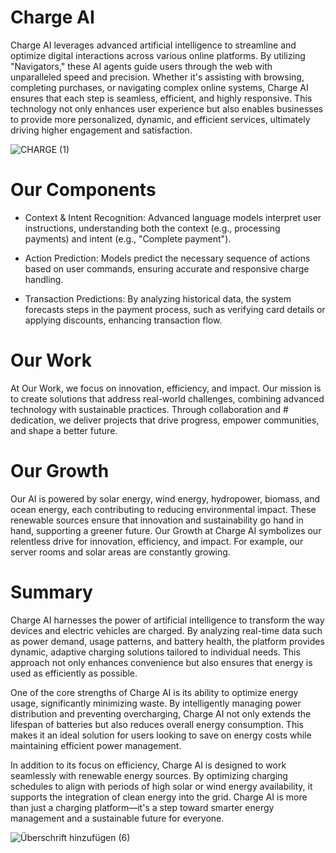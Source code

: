 # Charge AI

Charge AI leverages advanced artificial intelligence to streamline and optimize digital interactions across various online platforms. By utilizing "Navigators," these AI agents guide users through the web with unparalleled speed and precision. Whether it's assisting with browsing, completing purchases, or navigating complex online systems, Charge AI ensures that each step is seamless, efficient, and highly responsive. This technology not only enhances user experience but also enables businesses to provide more personalized, dynamic, and efficient services, ultimately driving higher engagement and satisfaction.

![CHARGE (1)](https://github.com/user-attachments/assets/a2581f16-27e4-436e-9af1-acd1a74553b2)

# Our Components
 
- Context & Intent Recognition: Advanced language models interpret user instructions, understanding both the context (e.g., processing payments) and intent (e.g., "Complete payment").

- Action Prediction: Models predict the necessary sequence of actions based on user commands, ensuring accurate and responsive charge handling.

- Transaction Predictions: By analyzing historical data, the system forecasts steps in the payment process, such as verifying card details or applying discounts, enhancing transaction flow.


# Our Work
At Our Work, we focus on innovation, efficiency, and impact. Our mission is to create solutions that address real-world challenges, combining advanced technology with sustainable practices. Through collaboration and #
dedication, we deliver projects that drive progress, empower communities, and shape a better future.

# Our Growth
Our AI is powered by solar energy, wind energy, hydropower, biomass, and ocean energy, each contributing to reducing environmental impact. These renewable sources ensure that innovation and sustainability go hand in hand,
 supporting a greener future. Our Growth at Charge AI symbolizes our relentless drive for innovation, 
efficiency, and impact. For example, our server rooms and solar areas are constantly growing.


# Summary

Charge AI harnesses the power of artificial intelligence to transform the way devices and electric vehicles are charged. By analyzing real-time data such as power demand, usage patterns, 
and battery health, the platform provides dynamic, adaptive charging solutions tailored to individual needs. This approach not only enhances convenience but also ensures that energy is used as efficiently as possible.


One of the core strengths of Charge AI is its ability to optimize energy usage, significantly minimizing waste. By intelligently managing power distribution and preventing overcharging, Charge AI not only extends the lifespan of batteries but also reduces overall energy consumption. This makes it an ideal solution for users looking to save on energy costs while maintaining efficient power management.

In addition to its focus on efficiency, Charge AI is designed to work seamlessly with renewable energy sources. By optimizing charging schedules to align with periods of high solar or wind energy availability, 
it supports the integration of clean energy into the grid. Charge AI is more than just a charging platform—it's a step toward smarter energy management and a sustainable future for everyone.

![Überschrift hinzufügen (6)](https://github.com/user-attachments/assets/7ec72eed-f37c-49bb-aecc-dc6bb430f054)
